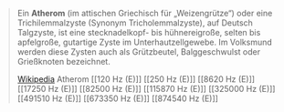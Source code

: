 > Ein **Atherom** (im attischen Griechisch für „Weizengrütze“) oder eine Trichilemmalzyste (Synonym Tricholemmalzyste), auf Deutsch Talgzyste, ist eine stecknadelkopf- bis hühnereigroße, selten bis apfelgroße, gutartige Zyste im Unterhautzellgewebe. Im Volksmund werden diese Zysten auch als Grützbeutel, Balggeschwulst oder Grießknoten bezeichnet.
>
> [Wikipedia](https://de.wikipedia.org/wiki/Atherom)
Atherom
[[120 Hz (E)]]
[[250 Hz (E)]]
[[8620 Hz (E)]]
[[17250 Hz (E)]]
[[82500 Hz (E)]]
[[115870 Hz (E)]]
[[325000 Hz (E)]]
[[491510 Hz (E)]]
[[673350 Hz (E)]]
[[874540 Hz (E)]]